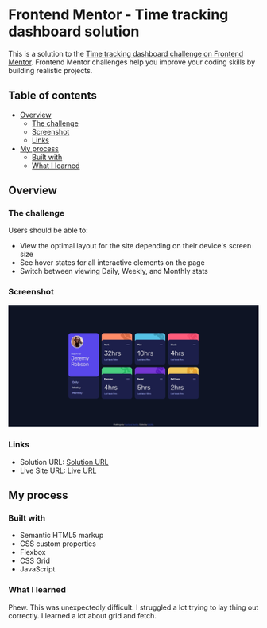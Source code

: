 # Frontend Mentor - Time tracking dashboard solution

This is a solution to the [Time tracking dashboard challenge on Frontend Mentor](https://www.frontendmentor.io/challenges/time-tracking-dashboard-UIQ7167Jw). Frontend Mentor challenges help you improve your coding skills by building realistic projects. 

## Table of contents

- [Overview](#overview)
  - [The challenge](#the-challenge)
  - [Screenshot](#screenshot)
  - [Links](#links)
- [My process](#my-process)
  - [Built with](#built-with)
  - [What I learned](#what-i-learned)

## Overview

### The challenge

Users should be able to:

- View the optimal layout for the site depending on their device's screen size
- See hover states for all interactive elements on the page
- Switch between viewing Daily, Weekly, and Monthly stats

### Screenshot

![](images/screenshot.png)

### Links

- Solution URL: [Solution URL](https://github.com/K4UNG/project-9-time-tracking-dashboard)
- Live Site URL: [Live URL](https://k4ung9.netlify.app)

## My process

### Built with

- Semantic HTML5 markup
- CSS custom properties
- Flexbox
- CSS Grid
- JavaScript

### What I learned

Phew. This was unexpectedly difficult. I struggled a lot trying to lay thing out correctly. I learned a lot about grid and fetch.